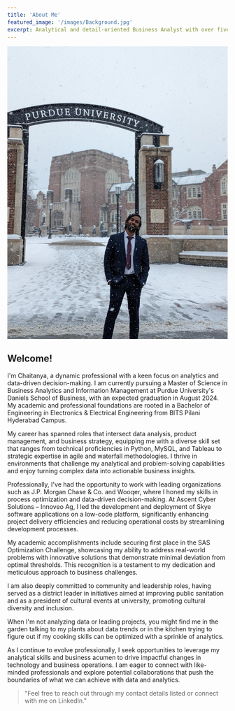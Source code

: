 ```yaml
---
title: 'About Me'
featured_image: '/images/Background.jpg'
excerpt: Analytical and detail-oriented Business Analyst with over five years of experience enhancing business operations, optimizing project delivery, and driving revenue growth through data-driven strategies and solutions. Proven track record in managing complex projects and translating business needs into actionable insights.
---
```


![](/images/Background.jpg)

## Welcome!

I'm Chaitanya, a dynamic professional with a keen focus on analytics and data-driven decision-making. I am currently pursuing a Master of Science in Business Analytics and Information Management at Purdue University's Daniels School of Business, with an expected graduation in August 2024. My academic and professional foundations are rooted in a Bachelor of Engineering in Electronics & Electrical Engineering from BITS Pilani Hyderabad Campus.

My career has spanned roles that intersect data analysis, product management, and business strategy, equipping me with a diverse skill set that ranges from technical proficiencies in Python, MySQL, and Tableau to strategic expertise in agile and waterfall methodologies. I thrive in environments that challenge my analytical and problem-solving capabilities and enjoy turning complex data into actionable business insights.

Professionally, I've had the opportunity to work with leading organizations such as J.P. Morgan Chase & Co. and Wooqer, where I honed my skills in process optimization and data-driven decision-making. At Ascent Cyber Solutions – Innoveo Ag, I led the development and deployment of Skye software applications on a low-code platform, significantly enhancing project delivery efficiencies and reducing operational costs by streamlining development processes.

My academic accomplishments include securing first place in the SAS Optimization Challenge, showcasing my ability to address real-world problems with innovative solutions that demonstrate minimal deviation from optimal thresholds. This recognition is a testament to my dedication and meticulous approach to business challenges.

I am also deeply committed to community and leadership roles, having served as a district leader in initiatives aimed at improving public sanitation and as a president of cultural events at university, promoting cultural diversity and inclusion.

When I'm not analyzing data or leading projects, you might find me in the garden talking to my plants about data trends or in the kitchen trying to figure out if my cooking skills can be optimized with a sprinkle of analytics.

As I continue to evolve professionally, I seek opportunities to leverage my analytical skills and business acumen to drive impactful changes in technology and business operations. I am eager to connect with like-minded professionals and explore potential collaborations that push the boundaries of what we can achieve with data and analytics.

> "Feel free to reach out through my contact details listed or connect with me on LinkedIn."
